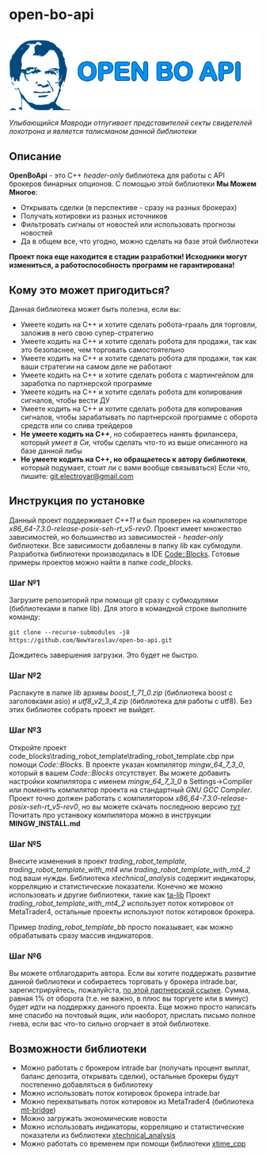# open-bo-api
![open-bo-api logo](doc/logo-640-200.png)

*Улыбающийся Мавроди отпугивает представителей секты свидетелей лохотрона и является талисманом данной библиотеки*

## Описание

**OpenBoApi** - это C++ *header-only* библиотека для работы с API брокеров бинарных опционов. С помощью этой библиотеки **Мы Можем Многое**:
* Открывать сделки (в перспективе - сразу на разных брокерах)
* Получать котировки из разных источников
* Фильтровать сигналы от новостей или использовать прогнозы новостей
* Да в общем все, что угодно, можно сделать на базе этой библиотеки

**Проект пока еще находится в стадии разработки! Исходники могут измениться, а работоспособность программ не гарантирована!**

## Кому это может пригодиться?

Данная библиотека может быть полезна, если вы:
* Умеете кодить на С++ и хотите сделать робота-грааль для торговли, заложив в него свою супер-стратегию
* Умеете кодить на С++ и хотите сделать робота для продажи, так как это безопаснее, чем торговать самостоятельно
* Умеете кодить на С++ и хотите сделать робота для продажи, так как ваши стратегии на самом деле не работают
* Умеете кодить на С++ и хотите сделать робота с мартингейлом для заработка по партнерской программе
* Умеете кодить на С++ и хотите сделать робота для копирования сигналов, чтобы вести ДУ
* Умеете кодить на С++ и хотите сделать робота для копирования сигналов, чтобы зарабатывать по партнерской программе с оборота средств или со слива трейдеров
* **Не умеете кодить на С++**, но собираетесь нанять фрилансера, который *умеет в Си*, чтобы сделать что-то из выше описанного на базе данной либы
* **Не умеете кодить на С++, но обращаетесь к автору библиотеки**, который подумает, стоит ли с вами вообще связываться) Если что, пишите: git.electroyar@gmail.com

## Инструкция по установке

Данный проект поддерживает *С++11* и был проверен на компиляторе *x86_64-7.3.0-release-posix-seh-rt_v5-rev0*. Проект имеет множество зависимостей, но большинство из зависимостей - *header-only* библиотеки.
Все зависимости добавлены в папку *lib* как субмодули. Разработка библиотеки производилась в IDE [Code::Blocks](http://www.codeblocks.org/). Готовые примеры проектов можно найти в папке *code_blocks*. 

### Шаг №1

Загрузите репозиторий при помощи git сразу с субмодулями (библиотеками в папке lib). Для этого в командной строке выполните команду:

```
git clone --recurse-submodules -j8 https://github.com/NewYaroslav/open-bo-api.git
```

Дождитесь завершения загрузки. Это будет не быстро.

### Шаг №2

Распакуте в папке *lib* архивы *boost_1_71_0.zip* (библиотека boost с заголовками asio) и *utf8_v2_3_4.zip* (библиотека для работы с utf8). Без этих библиотек собрать проект не выйдет.

### Шаг №3

Откройте проект code_blocks\trading_robot_template\trading_robot_template.cbp при помощи *Code::Blocks*. В проекте указан компилятор *mingw_64_7_3_0*, который в вашем *Code::Blocks* отсутствует. Вы можете добавить настройки компилятора с именем *mingw_64_7_3_0* в Settings->Compiler или поменять компилятор проекта на стандартный *GNU GCC Compiler*.
Проект точно должен работать с компилятором *x86_64-7.3.0-release-posix-seh-rt_v5-rev0*, но вы можете скачать последнюю версию [тут](https://sourceforge.net/projects/mingw-w64/files/Toolchains%20targetting%20Win64/Personal%20Builds/mingw-builds/6.1.0/threads-posix/seh/)
Почитать про устанвоку компилятора можно в инструкции **MINGW_INSTALL.md**

### Шаг №5

Внесите изменения в проект *trading_robot_template, trading_robot_template_with_mt4* или *trading_robot_template_with_mt4_2*  под ваши нужды. Библиотека *xtechnical_analysis* содержит индикаторы, корреляцию и статистические показатели. Конечно же можно использовать и другие библиотеки, такие как [ta-lib](http://www.ta-lib.org/)
Проект *trading_robot_template_with_mt4_2* использует поток котировок от MetaTrader4, остальные проекты используют поток котировок брокера.

Пример *trading_robot_template_bb* просто показывает, как можно обрабатывать сразу массив индикаторов.

### Шаг №6

Вы можете отблагодарить автора. Если вы хотите поддержать развитие данной библиотеки и собираетесь торговать у брокера intrade.bar, зарегистрируйтесь, пожалуйста, [по этой партнерской ссылке](https://intrade.bar/67204). Сумма, равная 1% от оборота (т.е. не важно, в плюс вы торгуете или в минус) будет идти на поддержку данного проекта. 
Еще можно просто написать мне спасибо на почтовый ящик, или наоборот, прислать письмо полное гнева, если вас что-то сильно огорчает в этой библиотеке. 

## Возможности библиотеки

* Можно работать с брокером intrade.bar (получать процент выплат, баланс депозита, открывать сделки), остальные брокеры будут постепенно добавляться в библиотеку
* Можно использовать поток котировок брокера intrade.bar
* Можно перехватывать поток котировок из MetaTrader4 (библиотека [mt-bridge](https://github.com/NewYaroslav/mt-bridge))
* Можно загружать экономические новости
* Можно использовать индикаторы, корреляцию и статистические показатели из библиотеки [xtechnical_analysis](https://github.com/NewYaroslav/xtechnical_analysis)
* Можно работать со временем при помощи библиотеки [xtime_cpp](https://github.com/NewYaroslav/xtime_cpp)

